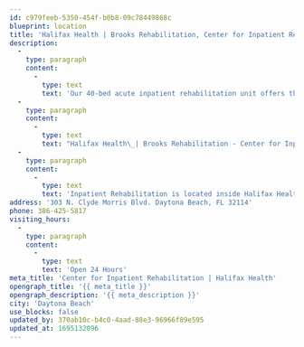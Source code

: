 ```yaml
---
id: c979feeb-5350-454f-b0b8-09c78449868c
blueprint: location
title: 'Halifax Health | Brooks Rehabilitation, Center for Inpatient Rehabilitation'
description:
  -
    type: paragraph
    content:
      -
        type: text
        text: 'Our 40-bed acute inpatient rehabilitation unit offers the full continuum of rehabilitation services for neurological and orthopedic injuries. After suffering an accident and receiving primary treatment, sometimes you may need help rehabilitating your body, so that life as you know it can go on. The good news is that there is a new, state-of-the-art center specializing in exactly the kind of care you need right here in East Central Florida.'
  -
    type: paragraph
    content:
      -
        type: text
        text: "Halifax Health\_| Brooks Rehabilitation - Center for Inpatient Rehabilitation brings a whole new range of customized treatment programs to our community. Our entire team of specialists work together to create a care plan that caters to your goals and your needs, so that you can get back to what you love most as quickly as possible."
  -
    type: paragraph
    content:
      -
        type: text
        text: 'Inpatient Rehabilitation is located inside Halifax Health.'
address: '303 N. Clyde Morris Blvd. Daytona Beach, FL 32114'
phone: 386-425-5817
visiting_hours:
  -
    type: paragraph
    content:
      -
        type: text
        text: 'Open 24 Hours'
meta_title: 'Center for Inpatient Rehabilitation | Halifax Health'
opengraph_title: '{{ meta_title }}'
opengraph_description: '{{ meta_description }}'
city: 'Daytona Beach'
use_blocks: false
updated_by: 370ab10c-b4c0-4aad-88e3-96966f89e595
updated_at: 1695132096
---
```

